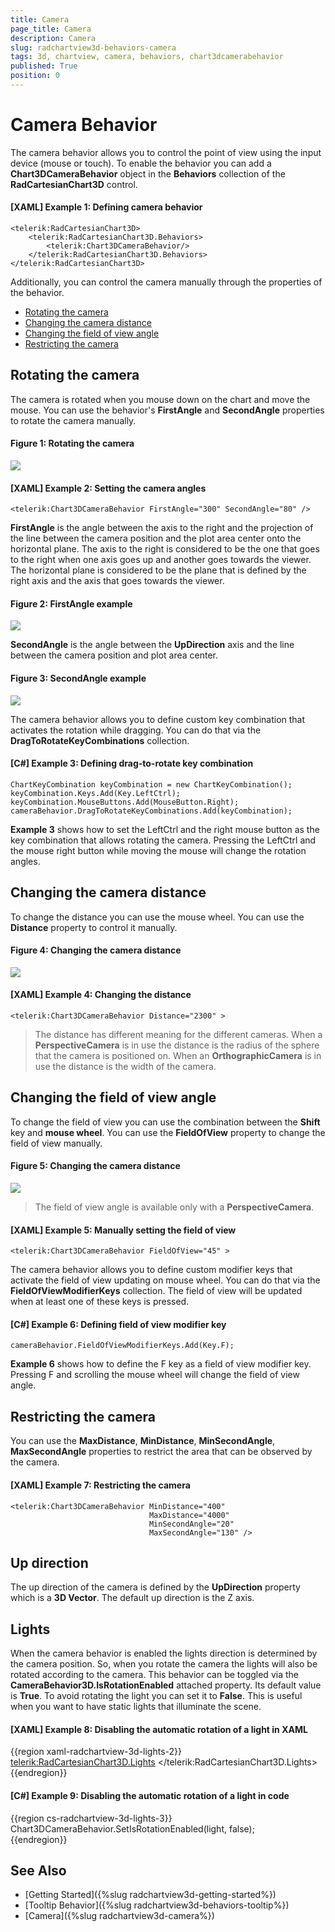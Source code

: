 ```yaml
---
title: Camera
page_title: Camera
description: Camera
slug: radchartview3d-behaviors-camera
tags: 3d, chartview, camera, behaviors, chart3dcamerabehavior
published: True
position: 0
---
```


# Camera Behavior

The camera behavior allows you to control the point of view using the input device (mouse or touch). To enable the behavior you can add a __Chart3DCameraBehavior__ object in the __Behaviors__ collection of the __RadCartesianChart3D__ control.

#### __[XAML] Example 1: Defining camera behavior__
	<telerik:RadCartesianChart3D>
		<telerik:RadCartesianChart3D.Behaviors>
			<telerik:Chart3DCameraBehavior/>
		</telerik:RadCartesianChart3D.Behaviors>	
	</telerik:RadCartesianChart3D>

Additionally, you can control the camera manually through the properties of the behavior.
	
* [Rotating the camera](#rotation-the-camera)
* [Changing the camera distance](#changing-the-camera-distance)
* [Changing the field of view angle](#changing-the-field-of-view-angle)
* [Restricting the camera](#restricting-the-camera)

## Rotating the camera

The camera is rotated when you mouse down on the chart and move the mouse. You can use the behavior's __FirstAngle__ and __SecondAngle__ properties to rotate the camera manually.

#### __Figure 1: Rotating the camera__
![](images/radchartview-3d-behaviors-camera-0.png)

#### __[XAML] Example 2: Setting the camera angles__
	<telerik:Chart3DCameraBehavior FirstAngle="300" SecondAngle="80" />

__FirstAngle__ is the angle between the axis to the right and the projection of the line between the camera position and the plot area center onto the horizontal plane. The axis to the right is considered to be the one that goes to the right when one axis goes up and another goes towards the viewer. The horizontal plane is considered to be the plane that is defined by the right axis and the axis that goes towards the viewer.

#### __Figure 2: FirstAngle example__
![](images/radchartview-3d-behaviors-camera-1.png)

__SecondAngle__ is the angle between the __UpDirection__ axis and the line between the camera position and plot area center.

#### __Figure 3: SecondAngle example__
![](images/radchartview-3d-behaviors-camera-2.png)

The camera behavior allows you to define custom key combination that activates the rotation while dragging. You can do that via the __DragToRotateKeyCombinations__ collection.

#### __[C#] Example 3: Defining drag-to-rotate key combination__
	ChartKeyCombination keyCombination = new ChartKeyCombination();
	keyCombination.Keys.Add(Key.LeftCtrl);
	keyCombination.MouseButtons.Add(MouseButton.Right);
	cameraBehavior.DragToRotateKeyCombinations.Add(keyCombination);

__Example 3__ shows how to set the LeftCtrl and the right mouse button as the key combination that allows rotating the camera. Pressing the LeftCtrl and the mouse right button while moving the mouse will change the rotation angles.

## Changing the camera distance

To change the distance you can use the mouse wheel. You can use the __Distance__ property to control it manually. 

#### __Figure 4: Changing the camera distance__
![](images/radchartview-3d-behaviors-camera-3.png)

#### __[XAML] Example 4: Changing the distance__
	<telerik:Chart3DCameraBehavior Distance="2300" >

>The distance has different meaning for the different cameras. When a __PerspectiveCamera__ is in use the distance is the radius of the sphere that the camera is positioned on. When an __OrthographicCamera__ is in use the distance is the width of the camera.

## Changing the field of view angle

To change the field of view you can use the combination between the __Shift__ key and __mouse wheel__. You can use the __FieldOfView__ property to change the field of view manually.

#### __Figure 5: Changing the camera distance__
![](images/radchartview-3d-behaviors-camera-4.png)

>The field of view angle is available only with a __PerspectiveCamera__.

#### __[XAML] Example 5: Manually setting the field of view__
	<telerik:Chart3DCameraBehavior FieldOfView="45" >
	
The camera behavior allows you to define custom modifier keys that activate the field of view updating on mouse wheel. You can do that via the __FieldOfViewModifierKeys__ collection. The field of view will be updated when at least one of these keys is pressed.

#### __[C#] Example 6: Defining field of view modifier key__
	cameraBehavior.FieldOfViewModifierKeys.Add(Key.F);

__Example 6__ shows how to define the F key as a field of view modifier key. Pressing F and scrolling the mouse wheel will change the field of view angle. 

## Restricting the camera

You can use the __MaxDistance__, __MinDistance__, __MinSecondAngle__, __MaxSecondAngle__ properties to restrict the area that can be observed by the camera.

#### __[XAML] Example 7: Restricting the camera__
	<telerik:Chart3DCameraBehavior MinDistance="400"
								   MaxDistance="4000"
                                   MinSecondAngle="20"                                               
							       MaxSecondAngle="130" />

## Up direction

The up direction of the camera is defined by the __UpDirection__ property which is a __3D Vector__. The default up direction is the Z axis.

## Lights

When the camera behavior is enabled the lights direction is determined by the camera position. So, when you rotate the camera the lights will also be rotated according to the camera. This behavior can be toggled via the __CameraBehavior3D.IsRotationEnabled__ attached property. Its default value is __True__. To avoid rotating the light you can set it to __False__. This is useful when you want to have static lights that illuminate the scene.

#### __[XAML] Example 8: Disabling the automatic rotation of a light in XAML__
{{region xaml-radchartview-3d-lights-2}}
	<telerik:RadCartesianChart3D.Lights>
		<DirectionalLight telerik:Chart3DCameraBehavior.IsRotationEnabled="False" />
	</telerik:RadCartesianChart3D.Lights>
{{endregion}}

#### __[C#] Example 9: Disabling the automatic rotation of a light in code__
{{region cs-radchartview-3d-lights-3}}
	Chart3DCameraBehavior.SetIsRotationEnabled(light, false);	
{{endregion}}

## See Also

* [Getting Started]({%slug radchartview3d-getting-started%})
* [Tooltip Behavior]({%slug radchartview3d-behaviors-tooltip%})
* [Camera]({%slug radchartview3d-camera%})